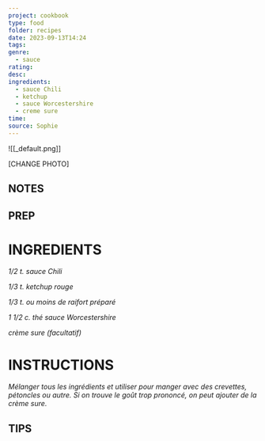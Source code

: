 ```yaml
---
project: cookbook
type: food
folder: recipes
date: 2023-09-13T14:24
tags: 
genre:
  - sauce
rating: 
desc: 
ingredients:
  - sauce Chili
  - ketchup
  - sauce Worcestershire
  - creme sure
time: 
source: Sophie
---
```


![[_default.png]]

[CHANGE PHOTO]


## NOTES




## PREP


# INGREDIENTS

_1/2 t. sauce Chili_

_1/3 t. ketchup rouge_

_1/3 t. ou moins de raifort préparé_

_1 1/2 c. thé sauce Worcestershire_

_crème sure (facultatif)_



# INSTRUCTIONS

_Mélanger tous les ingrédients et utiliser pour_
_manger avec des crevettes, pétoncles ou autre._
_Si on trouve le goût trop prononcé, on peut_
_ajouter de la crème sure._



## TIPS



